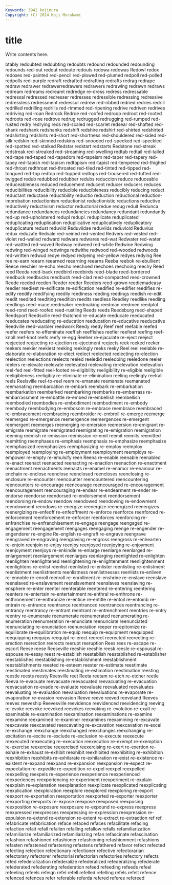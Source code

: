 ```yaml
---
Keywords: 3942 kojimura
Copyright: (C) 2024 Koji Murakami
---
```


# title

Write contents here.



btably redoubted redoubting
redoubts redound redounded redounding redounds red-out redout redoute redouts redowa
redowas Redowl redox redoxes red-painted red-pencil red-plowed red-plumed redpoll red-polled
redpolls red-purple redraft redrafted redrafting redrafts redrag redrape redraw redrawer
redrawerredrawers redrawers redrawing redrawn redraws redream redreams redreamt redredge re-dress
redress redressable redressal redressed redresser redresses redressible redressing redressive redressless
redressment redressor redrew red-ribbed redried redries redrill redrilled redrilling redrills
red-rimmed red-ripening redrive redriven redrives redriving red-roan Redrock Redroe red-roofed
redroop redroot red-rooted redroots red-rose redrove redrug redrugged redrugging red-rumped
red-rusted redry redrying reds red-scaled red-scarlet redsear red-shafted red-shank redshank
redshanks redshift redshire redshirt red-shirted redshirted redshirting redshirts red-short red-shortness
red-shouldered red-sided red-silk redskin red-skinned redskins red-snooded red-specked red-speckled red-spotted
red-stalked Redstar redstart redstarts Redstone red-streak redstreak red-streaked red-streaming red-swelling
redtab redtail red-tailed red-tape red-taped red-tapedom red-tapeism red-taper red-tapery red-tapey
red-tapish red-tapism redtapism red-tapist red-tempered red-thighed red-throat redthroat red-throated red-tiled
red-tinted red-tipped red-tongued red-top redtop red-topped redtops red-trousered red-tufted red-twigged
redub redubbed redubber redubs reduccion reduce reduceable reduceableness reduced reducement
reducent reducer reducers reduces reducibilities reducibility reducible reducibleness reducibly reducing
reduct reductant reductase reductibility reductio reduction reductional reduction-improbation reductionism reductionist
reductionistic reductions reductive reductively reductivism reductor reductorial redue redug reduit
Redunca redundance redundances redundancies redundancy redundant redundantly red-up red-upholstered redupl
redupl. reduplicate reduplicated reduplicating reduplication reduplicative reduplicatively reduplicatory reduplicature redust
reduviid Reduviidae reduviids reduvioid Reduvius redux reduzate Redvale red-veined red-vented
Redvers red-vested red-violet red-walled redward redware redwares red-wat Redwater red-water
red-wattled red-waved Redway redweed red-white Redwine Redwing redwing red-winged redwings
redwithe redwood red-wooded redwoods red-written redwud redye redyed redyeing red-yellow
redyes redying Ree ree re-earn reearn reearned reearning reearns Reeba
reebok re-ebullient Reece reechier re-echo reecho reechoed reechoes reechoing reechy
Reed reed Reeda reed-back reedbird reedbirds reed-blade reed-bordered reedbuck reedbucks
reedbush reed-clad reed-compacted reed-crowned Reede reeded reeden Reeder reeder Reeders
reed-grown reediemadeasy reedier reediest re-edificate re-edification reedified re-edifier reedifies re-edify
reedify reedifying reedily reediness reeding reedings reedish re-edit reedit reedited
reediting reedition reedits reedless Reedley reedlike reedling reedlings reed-mace reedmaker
reedmaking reedman reedmen reedplot reed-rond reed-roofed reed-rustling Reeds reeds Reedsburg
reed-shaped Reedsport Reedsville reed-thatched re-educate reeducate reeducated reeducates reeducating re-education
reeducation re-educative reeducative Reedville reed-warbler reedwork Reedy reedy Reef reef
reefable reefed reefer reefers re-effeminate reeffish reeffishes reefier reefiest reefing
reef-knoll reef-knot reefs reefy re-egg Reeher re-ejaculate re-eject reeject reejected
reejecting re-ejection re-ejectment reejects reek reeked reeker reekers reekier reekiest
reeking reekingly reeks reeky Reel reel reelable re-elaborate re-elaboration re-elect
reelect reelected reelecting re-election reelection reelections reelects reeled reeledid reeledoing
reeledone reeler reelers re-elevate reelevate reelevated reelevating re-elevation reelevation reel-fed
reel-fitted reel-footed re-eligibility reeligibility re-eligible reeligible reeligibleness reeligibly re-eliminate re-elimination
reeling reelingly reelrall reels Reelsville reel-to-reel reem re-emanate reemanate reemanated
reemanating reembarcation re-embark reembark re-embarkation reembarkation reembarked reembarking reembarks re-embarrass
re-embarrassment re-embattle re-embed re-embellish reembellish reembodied reembodies re-embodiment reembodiment re-embody
reembody reembodying re-embosom re-embrace reembrace reembraced re-embracement reembracing reembroider re-embroil
re-emerge reemerge reemerged re-emergence reemergence reemergences re-emergent reemergent reemerges reemerging
re-emersion reemersion re-emigrant re-emigrate reemigrate reemigrated reemigrating re-emigration reemigration reeming
reemish re-emission reemission re-emit reemit reemits reemitted reemitting reemphases re-emphasis
reemphasis re-emphasize reemphasize reemphasized reemphasizes reemphasizing re-employ reemploy reemployed reemploying
re-employment reemployment reemploys re-empower re-empty re-emulsify reen Reena re-enable reenable
reenabled re-enact reenact reenacted reenacting re-enaction reenaction re-enactment reenactment reenactments
reenacts re-enamel re-enamor re-enamour re-enchain re-enclose reenclose reenclosed reencloses reenclosing
re-enclosure re-encounter reencounter reencountered reencountering reencounters re-encourage reencourage reencouraged re-encouragement
reencouragement reencouraging re-endear re-endearment re-ender re-endorse reendorse reendorsed re-endorsement reendorsement
reendorsing re-endow reendow reendowed reendowing re-endowment reendowment reendows re-energize reenergize
reenergized reenergizes reenergizing re-enfeoff re-enfeoffment re-enforce reenforce reenforced re-enforcement reenforcement
re-enforcer reenforces reenforcing re-enfranchise re-enfranchisement re-engage reengage reengaged re-engagement reengagement
reengages reengaging reenge re-engender re-engenderer re-engine Re-english re-engraft re-engrave reengrave
reengraved re-engraving reengraving re-engross reengross re-enhearten re-enjoin reenjoin re-enjoy reenjoy
reenjoyed reenjoying re-enjoyment reenjoyment reenjoys re-enkindle re-enlarge reenlarge reenlarged re-enlargement
reenlargement reenlarges reenlarging reenlighted re-enlighten reenlighten reenlightened reenlightening re-enlightenment reenlightenment
reenlightens re-enlist reenlist reenlisted re-enlister reenlisting re-enlistment reenlistment reenlistments reenlistness
reenlistnesses reenlists re-enliven re-ennoble re-enroll reenroll re-enrollment re-enshrine re-enslave reenslave
reenslaved re-enslavement reenslavement reenslaves reenslaving re-ensphere re-enter reenter reenterable reentered
re-entering reentering reenters re-entertain re-entertainment re-enthral re-enthrone re-enthronement re-enthronize re-entice
re-entitle re-entoil re-entomb re-entrain re-entrance reentrance reentranced reentrances reentrancing re-entrancy
reentrancy re-entrant reentrant re-entrenchment reentries re-entry reentry re-enumerate reenumerate reenumerated
reenumerating re-enumeration reenumeration re-enunciate reenunciate reenunciated reenunciating re-enunciation reenunciation reeper
re-epitomize re-equilibrate re-equilibration re-equip reequip re-equipment reequipped reequipping reequips reequipt
re-erect reerect reerected reerecting re-erection reerection reerects reerupt reeruption Rees
rees re-escape re-escort Reese reese Reeseville reeshie reeshle reesk reesle
re-espousal re-espouse re-essay reest re-establish reestablish reestablished re-establisher reestablishes reestablishing
re-establishment reestablishment reestablishments reested re-esteem reester re-estimate reestimate reestimated reestimates
reestimating re-estimation reestimation reesting reestle reests reesty Reesville reet Reeta
reetam re-etch re-etcher reetle Reeva re-evacuate reevacuate reevacuated reevacuating re-evacuation
reevacuation re-evade re-evaluate reevaluate reevaluated reevaluates reevaluating re-evaluation reevaluation reevaluations
re-evaporate re-evaporation re-evasion reevasion Reeve reeve reeved reeveland Reeves reeves
reeveship Reevesville reevidence reevidenced reevidencing reeving re-evoke reevoke reevoked reevokes
reevoking re-evolution re-exalt re-examinable re-examination reexamination reexaminations re-examine reexamine reexamined
re-examiner reexamines reexamining re-excavate reexcavate reexcavated reexcavating re-excavation reexcavation re-excel
re-exchange reexchange reexchanged reexchanges reexchanging re-excitation re-excite re-exclude re-exclusion re-execute
reexecute reexecuted reexecuting re-execution reexecution re-exempt re-exemption re-exercise reexercise reexercised
reexercising re-exert re-exertion re-exhale re-exhaust re-exhibit reexhibit reexhibited reexhibiting re-exhibition
reexhibition reexhibits re-exhilarate re-exhilaration re-exist re-existence re-existent re-expand reexpand re-expansion
reexpansion re-expect re-expectation re-expedite re-expedition re-expel reexpel reexpelled reexpelling reexpels
re-experience reexperience reexperienced reexperiences reexperiencing re-experiment reexperiment re-explain reexplain re-explanation
reexplanation reexplicate reexplicated reexplicating reexplication reexploration reexplore reexplored reexploring re-export
reexport re-exportation reexportation reexported re-exporter reexporter reexporting reexports re-expose reexpose
reexposed reexposing reexposition re-exposure reexposure re-expound re-express reexpress reexpressed reexpresses
reexpressing re-expression reexpression re-expulsion re-extend re-extension re-extent re-extract re-extraction ref
ref. refabricate refabrication reface refaced refaces refacilitate refacing refaction refait
refall refallen refalling refallow refalls refamiliarization refamiliarize refamiliarized refamiliarizing refan
refascinate refascination refashion refashioned refashioner refashioning refashionment refashions refasten refastened
refastening refastens refathered refavor refect refected refecting refection refectionary refectioner
refective refectorarian refectorary refectorer refectorial refectorian refectories refectory refects refed
refederalization refederalize refederalized refederalizing refederate refederated refederating refederation refeed refeeding
refeeds refeel refeeling refeels refeign refel refell refelled refelling refels
refelt refence refenced refences refer referable referda refered referee refereed
